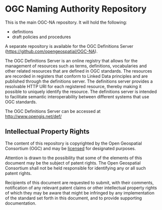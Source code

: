 # OGC Naming Authority Repository

This is the main OGC-NA repository. It will hold the following:

* definitions 
* draft policies and procedures

A separate repository is available for the OGC Definitions Server (https://github.com/opengeospatial/OGC-NA). 

The OGC Definitions Server is an online registry that allows for the management of resources such as terms, definitions, vocabularies and other related resources that are defined in OGC standards. The resources are recorded in registers that conform to Linked Data principles and are published through the definitions server. The definitions server provides a resolvable HTTP URI for each registered resource, thereby making it possible to uniquely identify the resource. The definitions server is intended to facilitate semantic interoperability between different systems that use OGC standards. 

The OGC Definitions Server can be accessed at http://www.opengis.net/def/


## Intellectual Property Rights

The content of this repository is copyrighted by the Open Geospatial Consortium (OGC) and may be [licensed](https://github.com/opengeospatial/er_template/blob/master/LICENSE) for designated purposes.

Attention is drawn to the possibility that some of the elements of this document may be the subject of patent rights. The Open Geospatial Consortium shall not be held responsible for identifying any or all such patent rights.

Recipients of this document are requested to submit, with their comments, notification of any relevant patent claims or other intellectual property rights of which they may be aware that might be infringed by any implementation of the standard set forth in this document, and to provide supporting documentation.
